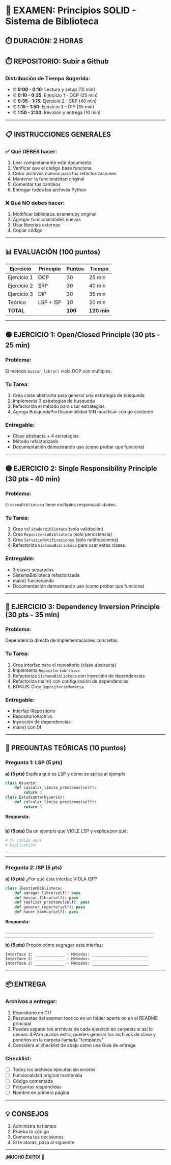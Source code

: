 # 📝 EXAMEN: Principios SOLID - Sistema de Biblioteca
## ⏱️ DURACIÓN: 2 HORAS
## ⏱️ REPOSITORIO: Subir a Github
### Distribución de Tiempo Sugerida:
- ⏰ **0:00 - 0:10**: Lectura y setup (10 min)
- ⏰ **0:10 - 0:35**: Ejercicio 1 - OCP (25 min)
- ⏰ **0:35 - 1:15**: Ejercicio 2 - SRP (40 min)
- ⏰ **1:15 - 1:50**: Ejercicio 3 - DIP (35 min)
- ⏰ **1:50 - 2:00**: Revisión y entrega (10 min)
---
## 📋 INSTRUCCIONES GENERALES
### ✅ Qué DEBES hacer:
1. Leer completamente este documento
2. Verificar que el código base funciona
3. Crear archivos nuevos para tus refactorizaciones
4. Mantener la funcionalidad original
5. Comentar tus cambios
6. Entregar todos los archivos Python
### ❌ Qué NO debes hacer:
1. Modificar biblioteca_examen.py original
2. Agregar funcionalidades nuevas
3. Usar librerías externas
4. Copiar código
---
## 📊 EVALUACIÓN (100 puntos)
| Ejercicio | Principio | Puntos | Tiempo |
|-----------|-----------|--------|--------|
| Ejercicio 1 | OCP | 30 | 25 min |
| Ejercicio 2 | SRP | 30 | 40 min |
| Ejercicio 3 | DIP | 30 | 35 min |
| Teórico | LSP + ISP | 10 | 20 min |
| **TOTAL** | | **100** | **120 min** |
---
## 🟢 EJERCICIO 1: Open/Closed Principle (30 pts - 25 min)
### Problema:
El método `buscar_libro()` viola OCP con múltiples.
### Tu Tarea:
1. Crea clase abstracta para generar una estrategia de búsqueda
2. Implementa 3 estrategias de busqueda
3. Refactoriza el método para usar estrategias
4. Agrega BusquedaPorDisponibilidad SIN modificar código existente
### Entregable:
- Clase abstracta + 4 estrategias
- Método refactorizado
- Documentación demostrando uso (como probar que funciona)
---
## 🟡 EJERCICIO 2: Single Responsibility Principle (30 pts - 40 min)
### Problema:
`SistemaBiblioteca` tiene múltiples responsabilidades.
### Tu Tarea:
1. Crea `ValidadorBiblioteca` (solo validación)
2. Crea `RepositorioBiblioteca` (solo persistencia)
3. Crea `ServicioNotificaciones` (solo notificaciones)
4. Refactoriza `SistemaBiblioteca` para usar estas clases
### Entregable:
- 3 clases separadas
- SistemaBiblioteca refactorizada
- main() funcionando
- Documentación demostrando uso (como probar que funciona)
---
## 🔴 EJERCICIO 3: Dependency Inversion Principle (30 pts - 35 min)
### Problema:
Dependencia directa de implementaciones concretas.
### Tu Tarea:
1. Crea interfaz para el repositorio (clase abstracta)
2. Implementa `RepositorioArchivo`
3. Refactoriza `SistemaBiblioteca` con inyección de dependencias
4. Refactoriza main() con configuración de dependencias
5. BONUS: Crea `RepositorioMemoria`
### Entregable:
- Interfaz IRepositorio
- RepositorioArchivo
- Inyección de dependencias
- main() con DI
---
## 📝 PREGUNTAS TEÓRICAS (10 puntos)
### Pregunta 1: LSP (5 pts)
**a) (5 pts)** Explica qué es LSP y cómo se aplica al ejemplo:
```python
class Usuario:
    def calcular_limite_prestamos(self):
        return 3
class Estudiante(Usuario):
    def calcular_limite_prestamos(self):
        return 3
```
**Respuesta:**
```

```
**b) (5 pts)** Da un ejemplo que VIOLE LSP y explica por qué:
```python
# Tu código aquí
# Explicación:
_________________________________________________________________
```
---
### Pregunta 2: ISP (5 pts)
**a) (5 pts)** ¿Por qué esta interfaz VIOLA ISP?
```python
class IGestionBiblioteca:
    def agregar_libro(self): pass
    def buscar_libro(self): pass
    def realizar_prestamo(self): pass
    def generar_reporte(self): pass
    def hacer_backup(self): pass
```
**Respuesta:**
```
_________________________________________________________________
_________________________________________________________________
```
**b) (5 pts)** Propón cómo segregar esta interfaz:
```
Interface 1: _____________ - Métodos: _________________________
Interface 2: _____________ - Métodos: _________________________
Interface 3: _____________ - Métodos: _________________________
```
---
## 📦 ENTREGA
### Archivos a entregar:
1. Repositorio en GIT
2. Respuestas del examen teorico en un folder aparte on en el README principal
3. Puedes separar los archivos de cada ejercicio en carpetas si así lo deseas
4.PAra puntos extra, puedes generar los archivos de clase y ponerlos en la carpeta llamada "templates"
4. Considera el checklist de abajo como una Guia de entrega
### Checklist:
- [ ] Todos los archivos ejecutan sin errores
- [ ] Funcionalidad original mantenida
- [ ] Código comentado
- [ ] Preguntas respondidas
- [ ] Nombre en primera página
---
## 💡 CONSEJOS
1. Administra tu tiempo
2. Prueba tu código
3. Comenta tus decisiones
4. Si te atoras, pasa al siguiente
---
**¡MUCHO ÉXITO! 🚀**
